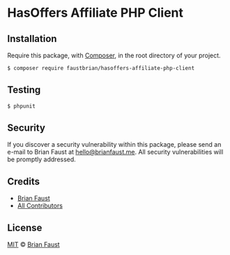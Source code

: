 # HasOffers Affiliate PHP Client

## Installation

Require this package, with [Composer](https://getcomposer.org/), in the root directory of your project.

```bash
$ composer require faustbrian/hasoffers-affiliate-php-client
```

## Testing

``` bash
$ phpunit
```

## Security

If you discover a security vulnerability within this package, please send an e-mail to Brian Faust at hello@brianfaust.me. All security vulnerabilities will be promptly addressed.

## Credits

- [Brian Faust](https://github.com/faustbrian)
- [All Contributors](../../contributors)

## License

[MIT](LICENSE) © [Brian Faust](https://brianfaust.me)
